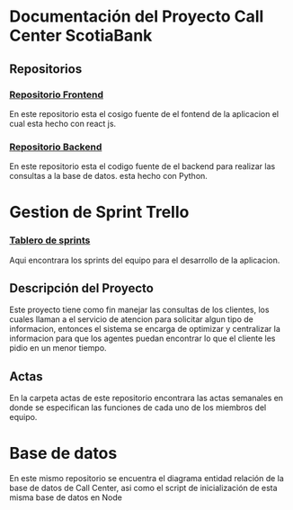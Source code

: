 # Documentación del Proyecto Call Center ScotiaBank

## Repositorios

### [Repositorio Frontend](https://github.com/Andres-Liscano/Front-end-Scotiabank) 
En este repositorio esta el cosigo fuente de el fontend de la aplicacion el cual esta hecho con react js.

### [Repositorio Backend](https://github.com/Andres-Liscano/Back-end-Scotiabank)
En este repositorio esta el codigo fuente de el backend para realizar las consultas a la base de datos. esta hecho con Python.


# Gestion de Sprint Trello

### [Tablero de sprints](https://trello.com/invite/proyectoscotiabank1/ATTI235bb774876c59d9b4ff0a0d47c8f117075131CC)

Aqui encontrara los sprints del equipo para el desarrollo de la aplicacion. 



## Descripción del Proyecto
Este proyecto tiene como fin manejar las consultas de los clientes, los cuales llaman a el servicio de atencion para solicitar algun tipo de informacion, entonces el sistema se encarga de optimizar y centralizar la informacion para que los agentes puedan encontrar lo que el cliente les pidio en un menor tiempo.


## Actas
En la carpeta actas de este repositorio encontrara las actas semanales en donde se especifican las funciones de cada uno de los miembros del equipo.

# Base de datos
En este mismo repositorio se encuentra el diagrama entidad relación de la base de datos de Call Center, asi como el script de inicialización de esta misma base de datos en Node


